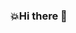 ### 💥Hi there 👋

<!--
**myagjz/myagjz** is a ✨ _special_ ✨ repository because its `README.md` (this file) appears on your GitHub profile.

https://badge.mediaplus.ma/binary/myagiz?1337Badge=off&UM6P=off

[![myagiz's 42 stats](https://badge.mediaplus.ma/binary/myagiz?1337Badge=off&UM6P=off)](https://github.com/oakoudad/badge42)

<a href="https://github.com/oakoudad/badge42"><img src="https://badge.mediaplus.ma/binary/myagiz?1337Badge=off&UM6P=off" alt="myagiz's 42 stats" /></a>

Here are some ideas to get you started:

- 🔭 I’m currently working on ...
- 🌱 I’m currently learning ...
- 👯 I’m looking to collaborate on ...
- 🤔 I’m looking for help with ...
- 💬 Ask me about ...
- 📫 How to reach me: ...
- 😄 Pronouns: ...
- ⚡ Fun fact: ...
-->
